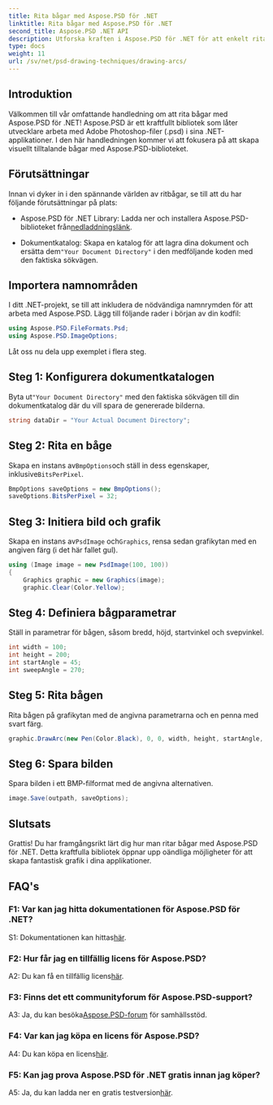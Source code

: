 ```yaml
---
title: Rita bågar med Aspose.PSD för .NET
linktitle: Rita bågar med Aspose.PSD för .NET
second_title: Aspose.PSD .NET API
description: Utforska kraften i Aspose.PSD för .NET för att enkelt rita bågar. Följ vår steg-för-steg handledning för fantastisk grafik i dina applikationer.
type: docs
weight: 11
url: /sv/net/psd-drawing-techniques/drawing-arcs/
---
```

## Introduktion

Välkommen till vår omfattande handledning om att rita bågar med Aspose.PSD för .NET! Aspose.PSD är ett kraftfullt bibliotek som låter utvecklare arbeta med Adobe Photoshop-filer (.psd) i sina .NET-applikationer. I den här handledningen kommer vi att fokusera på att skapa visuellt tilltalande bågar med Aspose.PSD-biblioteket.

## Förutsättningar

Innan vi dyker in i den spännande världen av ritbågar, se till att du har följande förutsättningar på plats:

-  Aspose.PSD för .NET Library: Ladda ner och installera Aspose.PSD-biblioteket från[nedladdningslänk](https://releases.aspose.com/psd/net/).

-  Dokumentkatalog: Skapa en katalog för att lagra dina dokument och ersätta dem`"Your Document Directory"` i den medföljande koden med den faktiska sökvägen.

## Importera namnområden

I ditt .NET-projekt, se till att inkludera de nödvändiga namnrymden för att arbeta med Aspose.PSD. Lägg till följande rader i början av din kodfil:

```csharp
using Aspose.PSD.FileFormats.Psd;
using Aspose.PSD.ImageOptions;
```

Låt oss nu dela upp exemplet i flera steg.

## Steg 1: Konfigurera dokumentkatalogen

 Byta ut`"Your Document Directory"` med den faktiska sökvägen till din dokumentkatalog där du vill spara de genererade bilderna.

```csharp
string dataDir = "Your Actual Document Directory";
```

## Steg 2: Rita en båge

 Skapa en instans av`BmpOptions`och ställ in dess egenskaper, inklusive`BitsPerPixel`.

```csharp
BmpOptions saveOptions = new BmpOptions();
saveOptions.BitsPerPixel = 32;
```

## Steg 3: Initiera bild och grafik

 Skapa en instans av`PsdImage` och`Graphics`, rensa sedan grafikytan med en angiven färg (i det här fallet gul).

```csharp
using (Image image = new PsdImage(100, 100))
{
    Graphics graphic = new Graphics(image);
    graphic.Clear(Color.Yellow);
```

## Steg 4: Definiera bågparametrar

Ställ in parametrar för bågen, såsom bredd, höjd, startvinkel och svepvinkel.

```csharp
int width = 100;
int height = 200;
int startAngle = 45;
int sweepAngle = 270;
```

## Steg 5: Rita bågen

Rita bågen på grafikytan med de angivna parametrarna och en penna med svart färg.

```csharp
graphic.DrawArc(new Pen(Color.Black), 0, 0, width, height, startAngle, sweepAngle);
```

## Steg 6: Spara bilden

Spara bilden i ett BMP-filformat med de angivna alternativen.

```csharp
image.Save(outpath, saveOptions);
```

## Slutsats

Grattis! Du har framgångsrikt lärt dig hur man ritar bågar med Aspose.PSD för .NET. Detta kraftfulla bibliotek öppnar upp oändliga möjligheter för att skapa fantastisk grafik i dina applikationer.

## FAQ's

### F1: Var kan jag hitta dokumentationen för Aspose.PSD för .NET?

 S1: Dokumentationen kan hittas[här](https://reference.aspose.com/psd/net/).

### F2: Hur får jag en tillfällig licens för Aspose.PSD?

 A2: Du kan få en tillfällig licens[här](https://purchase.aspose.com/temporary-license/).

### F3: Finns det ett communityforum för Aspose.PSD-support?

 A3: Ja, du kan besöka[Aspose.PSD-forum](https://forum.aspose.com/c/psd/34) för samhällsstöd.

### F4: Var kan jag köpa en licens för Aspose.PSD?

 A4: Du kan köpa en licens[här](https://purchase.aspose.com/buy).

### F5: Kan jag prova Aspose.PSD för .NET gratis innan jag köper?

 A5: Ja, du kan ladda ner en gratis testversion[här](https://releases.aspose.com/).
